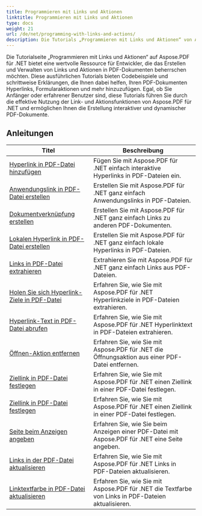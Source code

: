 ```yaml
---
title: Programmieren mit Links und Aktionen
linktitle: Programmieren mit Links und Aktionen
type: docs
weight: 21
url: /de/net/programming-with-links-and-actions/
description: Die Tutorials „Programmieren mit Links und Aktionen“ von Aspose.PDF für .NET sind eine umfassende Ressource zum Erlernen der Erstellung und Verwaltung interaktiver Links in PDF-Dokumenten.
---
```

Die Tutorialseite „Programmieren mit Links und Aktionen“ auf Aspose.PDF für .NET bietet eine wertvolle Ressource für Entwickler, die das Erstellen und Verwalten von Links und Aktionen in PDF-Dokumenten beherrschen möchten. Diese ausführlichen Tutorials bieten Codebeispiele und schrittweise Erklärungen, die Ihnen dabei helfen, Ihren PDF-Dokumenten Hyperlinks, Formularaktionen und mehr hinzuzufügen. Egal, ob Sie Anfänger oder erfahrener Benutzer sind, diese Tutorials führen Sie durch die effektive Nutzung der Link- und Aktionsfunktionen von Aspose.PDF für .NET und ermöglichen Ihnen die Erstellung interaktiver und dynamischer PDF-Dokumente.

## Anleitungen
| Titel | Beschreibung |
| --- | --- | 
| [Hyperlink in PDF-Datei hinzufügen](./add-hyperlink/) | Fügen Sie mit Aspose.PDF für .NET einfach interaktive Hyperlinks in PDF-Dateien ein. |  
| [Anwendungslink in PDF-Datei erstellen](./create-application-link/) | Erstellen Sie mit Aspose.PDF für .NET ganz einfach Anwendungslinks in PDF-Dateien. |  
| [Dokumentverknüpfung erstellen](./create-document-link/) | Erstellen Sie mit Aspose.PDF für .NET ganz einfach Links zu anderen PDF-Dokumenten. |  
| [Lokalen Hyperlink in PDF-Datei erstellen](./create-local-hyperlink/) | Erstellen Sie mit Aspose.PDF für .NET ganz einfach lokale Hyperlinks in PDF-Dateien. |  
| [Links in PDF-Datei extrahieren](./extract-links/) | Extrahieren Sie mit Aspose.PDF für .NET ganz einfach Links aus PDF-Dateien. |  
| [Holen Sie sich Hyperlink-Ziele in PDF-Datei](./get-hyperlink-destinations/) | Erfahren Sie, wie Sie mit Aspose.PDF für .NET Hyperlinkziele in PDF-Dateien extrahieren. |  
| [Hyperlink-Text in PDF-Datei abrufen](./get-hyperlink-text/) | Erfahren Sie, wie Sie mit Aspose.PDF für .NET Hyperlinktext in PDF-Dateien extrahieren. |  
| [Öffnen-Aktion entfernen](./remove-open-action/) | Erfahren Sie, wie Sie mit Aspose.PDF für .NET die Öffnungsaktion aus einer PDF-Datei entfernen. |  
| [Ziellink in PDF-Datei festlegen](./set-destination-link/) | Erfahren Sie, wie Sie mit Aspose.PDF für .NET einen Ziellink in einer PDF-Datei festlegen. |  
| [Ziellink in PDF-Datei festlegen](./set-target-link/) | Erfahren Sie, wie Sie mit Aspose.PDF für .NET einen Ziellink in einer PDF-Datei festlegen. |  
| [Seite beim Anzeigen angeben](./specify-page-when-viewing/) | Erfahren Sie, wie Sie beim Anzeigen einer PDF-Datei mit Aspose.PDF für .NET eine Seite angeben. |  
| [Links in der PDF-Datei aktualisieren](./update-links/) | Erfahren Sie, wie Sie mit Aspose.PDF für .NET Links in PDF-Dateien aktualisieren. |  
| [Linktextfarbe in PDF-Datei aktualisieren](./update-link-text-color/) | Erfahren Sie, wie Sie mit Aspose.PDF für .NET die Textfarbe von Links in PDF-Dateien aktualisieren. |  